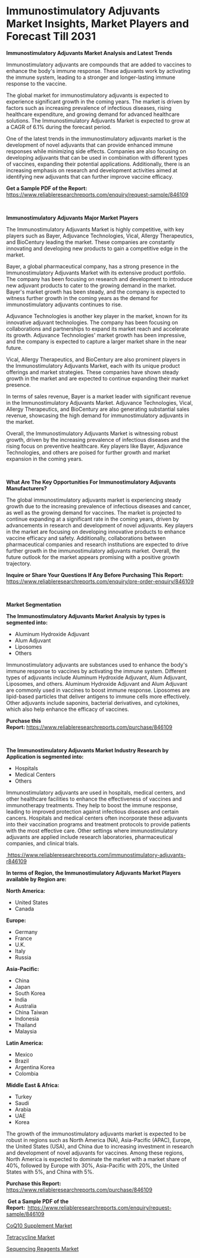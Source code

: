 <p><h1>Immunostimulatory Adjuvants Market Insights, Market Players and Forecast Till 2031</h1></p><p><strong>Immunostimulatory Adjuvants Market Analysis and Latest Trends</strong></p>
<p><p>Immunostimulatory adjuvants are compounds that are added to vaccines to enhance the body's immune response. These adjuvants work by activating the immune system, leading to a stronger and longer-lasting immune response to the vaccine. </p><p>The global market for immunostimulatory adjuvants is expected to experience significant growth in the coming years. The market is driven by factors such as increasing prevalence of infectious diseases, rising healthcare expenditure, and growing demand for advanced healthcare solutions. The Immunostimulatory Adjuvants Market is expected to grow at a CAGR of 6.1% during the forecast period.</p><p>One of the latest trends in the immunostimulatory adjuvants market is the development of novel adjuvants that can provide enhanced immune responses while minimizing side effects. Companies are also focusing on developing adjuvants that can be used in combination with different types of vaccines, expanding their potential applications. Additionally, there is an increasing emphasis on research and development activities aimed at identifying new adjuvants that can further improve vaccine efficacy.</p></p>
<p><strong>Get a Sample PDF of the Report:&nbsp;</strong> <a href="https://www.reliableresearchreports.com/enquiry/request-sample/846109">https://www.reliableresearchreports.com/enquiry/request-sample/846109</a></p>
<p>&nbsp;</p>
<p><strong>Immunostimulatory Adjuvants Major Market Players</strong></p>
<p><p>The Immunostimulatory Adjuvants Market is highly competitive, with key players such as Bayer, Adjuvance Technologies, Vical, Allergy Therapeutics, and BioCentury leading the market. These companies are constantly innovating and developing new products to gain a competitive edge in the market.</p><p>Bayer, a global pharmaceutical company, has a strong presence in the Immunostimulatory Adjuvants Market with its extensive product portfolio. The company has been focusing on research and development to introduce new adjuvant products to cater to the growing demand in the market. Bayer's market growth has been steady, and the company is expected to witness further growth in the coming years as the demand for immunostimulatory adjuvants continues to rise.</p><p>Adjuvance Technologies is another key player in the market, known for its innovative adjuvant technologies. The company has been focusing on collaborations and partnerships to expand its market reach and accelerate its growth. Adjuvance Technologies' market growth has been impressive, and the company is expected to capture a larger market share in the near future.</p><p>Vical, Allergy Therapeutics, and BioCentury are also prominent players in the Immunostimulatory Adjuvants Market, each with its unique product offerings and market strategies. These companies have shown steady growth in the market and are expected to continue expanding their market presence.</p><p>In terms of sales revenue, Bayer is a market leader with significant revenue in the Immunostimulatory Adjuvants Market. Adjuvance Technologies, Vical, Allergy Therapeutics, and BioCentury are also generating substantial sales revenue, showcasing the high demand for immunostimulatory adjuvants in the market.</p><p>Overall, the Immunostimulatory Adjuvants Market is witnessing robust growth, driven by the increasing prevalence of infectious diseases and the rising focus on preventive healthcare. Key players like Bayer, Adjuvance Technologies, and others are poised for further growth and market expansion in the coming years.</p></p>
<p>&nbsp;</p>
<p><strong>What Are The Key Opportunities For Immunostimulatory Adjuvants Manufacturers?</strong></p>
<p><p>The global immunostimulatory adjuvants market is experiencing steady growth due to the increasing prevalence of infectious diseases and cancer, as well as the growing demand for vaccines. The market is projected to continue expanding at a significant rate in the coming years, driven by advancements in research and development of novel adjuvants. Key players in the market are focusing on developing innovative products to enhance vaccine efficacy and safety. Additionally, collaborations between pharmaceutical companies and research institutions are expected to drive further growth in the immunostimulatory adjuvants market. Overall, the future outlook for the market appears promising with a positive growth trajectory.</p></p>
<p><strong>Inquire or Share Your Questions If Any Before Purchasing This Report:</strong> <a href="https://www.reliableresearchreports.com/enquiry/pre-order-enquiry/846109">https://www.reliableresearchreports.com/enquiry/pre-order-enquiry/846109</a></p>
<p>&nbsp;</p>
<p><strong>Market Segmentation</strong></p>
<p><strong>The Immunostimulatory Adjuvants Market Analysis by types is segmented into:</strong></p>
<p><ul><li>Aluminum Hydroxide Adjuvant</li><li>Alum Adjuvant</li><li>Liposomes</li><li>Others</li></ul></p>
<p><p>Immunostimulatory adjuvants are substances used to enhance the body's immune response to vaccines by activating the immune system. Different types of adjuvants include Aluminum Hydroxide Adjuvant, Alum Adjuvant, Liposomes, and others. Aluminum Hydroxide Adjuvant and Alum Adjuvant are commonly used in vaccines to boost immune response. Liposomes are lipid-based particles that deliver antigens to immune cells more effectively. Other adjuvants include saponins, bacterial derivatives, and cytokines, which also help enhance the efficacy of vaccines.</p></p>
<p><strong>Purchase this Report:&nbsp;</strong><a href="https://www.reliableresearchreports.com/purchase/846109">https://www.reliableresearchreports.com/purchase/846109</a></p>
<p>&nbsp;</p>
<p><strong>The Immunostimulatory Adjuvants Market Industry Research by Application is segmented into:</strong></p>
<p><ul><li>Hospitals</li><li>Medical Centers</li><li>Others</li></ul></p>
<p><p>Immunostimulatory adjuvants are used in hospitals, medical centers, and other healthcare facilities to enhance the effectiveness of vaccines and immunotherapy treatments. They help to boost the immune response, leading to improved protection against infectious diseases and certain cancers. Hospitals and medical centers often incorporate these adjuvants into their vaccination programs and treatment protocols to provide patients with the most effective care. Other settings where immunostimulatory adjuvants are applied include research laboratories, pharmaceutical companies, and clinical trials.</p></p>
<p><a href="https://www.reliableresearchreports.com/immunostimulatory-adjuvants-r846109">&nbsp;https://www.reliableresearchreports.com/immunostimulatory-adjuvants-r846109</a></p>
<p><strong>In terms of Region, the Immunostimulatory Adjuvants Market Players available by Region are:</strong></p>
<p>
    <p> <strong> North America: </strong>
        <ul>
            <li>United States</li>
            <li>Canada</li>
        </ul>
        </p> 
    <p> <strong> Europe: </strong>
        <ul>
            <li>Germany</li>
            <li>France</li>
            <li>U.K.</li>
            <li>Italy</li>
            <li>Russia</li>
        </ul>
        </p> 
    <p> <strong> Asia-Pacific: </strong>
        <ul>
            <li>China</li>
            <li>Japan</li>
            <li>South Korea</li>
            <li>India</li>
            <li>Australia</li>
            <li>China Taiwan</li>
            <li>Indonesia</li>
            <li>Thailand</li>
            <li>Malaysia</li>
        </ul>
        </p> 
    <p> <strong> Latin America: </strong>
        <ul>
            <li>Mexico</li>
            <li>Brazil</li>
            <li>Argentina Korea</li>
            <li>Colombia</li>
        </ul>
        </p> 
    <p> <strong> Middle East & Africa: </strong>
        <ul>
            <li>Turkey</li>
            <li>Saudi</li>
            <li>Arabia</li>
            <li>UAE</li>
            <li>Korea</li>
        </ul>
    </p>
    </p>
<p><p>The growth of the immunostimulatory adjuvants market is expected to be robust in regions such as North America (NA), Asia-Pacific (APAC), Europe, the United States (USA), and China due to increasing investment in research and development of novel adjuvants for vaccines. Among these regions, North America is expected to dominate the market with a market share of 40%, followed by Europe with 30%, Asia-Pacific with 20%, the United States with 5%, and China with 5%.</p></p>
<p><strong>Purchase this Report: </strong><a href="https://www.reliableresearchreports.com/purchase/846109">https://www.reliableresearchreports.com/purchase/846109</a></p>
<p>&nbsp;<strong>Get a Sample PDF of the Report:&nbsp;&nbsp;</strong><a href="https://www.reliableresearchreports.com/enquiry/request-sample/846109">https://www.reliableresearchreports.com/enquiry/request-sample/846109</a></p>
<p><strong></strong></p>
<p><p><a href="https://github.com/edytherolanlouisejk1miz0wig/Market-Research-Report-List-2/blob/main/coq10-supplement-market.md">CoQ10 Supplement Market</a></p><p><a href="https://github.com/gracielawharr/Market-Research-Report-List-1/blob/main/tetracycline-market.md">Tetracycline Market</a></p><p><a href="https://github.com/EunaWiegad2023/Market-Research-Report-List-1/blob/main/sequencing-reagents-market.md">Sequencing Reagents Market</a></p></p>